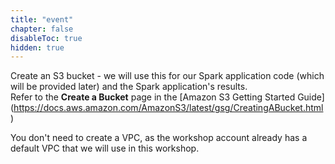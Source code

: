 ```yaml
---
title: "event"
chapter: false
disableToc: true
hidden: true
---
```


Create an S3 bucket - we will use this for our Spark application code (which will be provided later) and the Spark application's results.  
Refer to the **Create a Bucket** page in the [Amazon S3 Getting Started Guide] (https://docs.aws.amazon.com/AmazonS3/latest/gsg/CreatingABucket.html)

You don't need to create a VPC, as the workshop account already has a default VPC that we will use in this workshop.